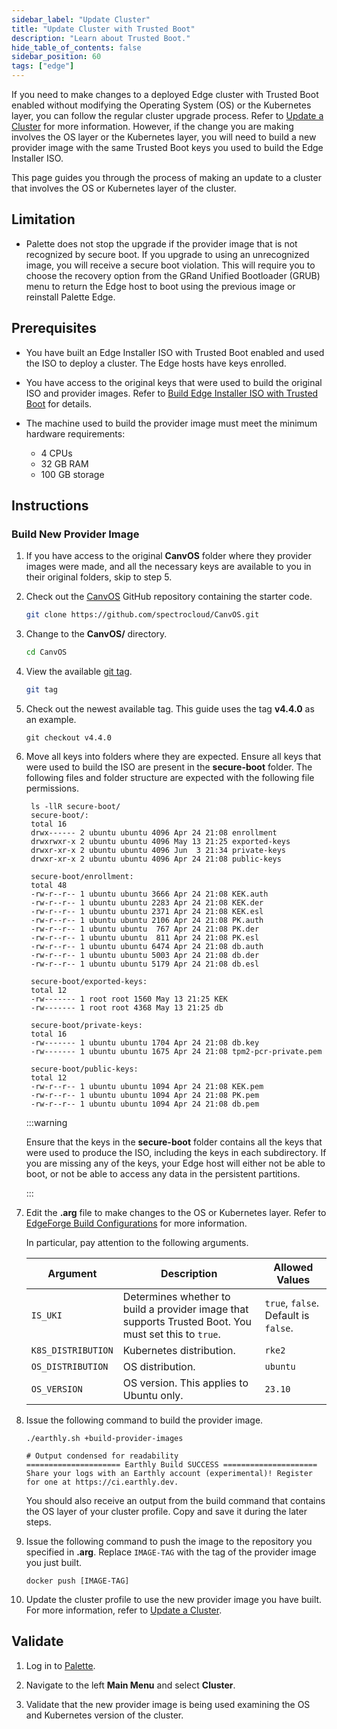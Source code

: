 ```yaml
---
sidebar_label: "Update Cluster"
title: "Update Cluster with Trusted Boot"
description: "Learn about Trusted Boot."
hide_table_of_contents: false
sidebar_position: 60
tags: ["edge"]
---
```


If you need to make changes to a deployed Edge cluster with Trusted Boot enabled without modifying the Operating System
(OS) or the Kubernetes layer, you can follow the regular cluster upgrade process. Refer to
[Update a Cluster](../../../cluster-management/cluster-updates.md) for more information. However, if the change you are
making involves the OS layer or the Kubernetes layer, you will need to build a new provider image with the same Trusted
Boot keys you used to build the Edge Installer ISO.

This page guides you through the process of making an update to a cluster that involves the OS or Kubernetes layer of
the cluster.

## Limitation

- Palette does not stop the upgrade if the provider image that is not recognized by secure boot. If you upgrade to using
  an unrecognized image, you will receive a secure boot violation. This will require you to choose the recovery option
  from the GRand Unified Bootloader (GRUB) menu to return the Edge host to boot using the previous image or reinstall
  Palette Edge.

## Prerequisites

- You have built an Edge Installer ISO with Trusted Boot enabled and used the ISO to deploy a cluster. The Edge hosts
  have keys enrolled.

- You have access to the original keys that were used to build the original ISO and provider images. Refer to
  [Build Edge Installer ISO with Trusted Boot](../edgeforge/build-trusted-iso.md) for details.

- The machine used to build the provider image must meet the minimum hardware requirements:

  - 4 CPUs
  - 32 GB RAM
  - 100 GB storage

## Instructions

### Build New Provider Image

1. If you have access to the original **CanvOS** folder where they provider images were made, and all the necessary keys
   are available to you in their original folders, skip to step 5.

2. Check out the [CanvOS](https://github.com/spectrocloud/CanvOS) GitHub repository containing the starter code.

   ```bash
   git clone https://github.com/spectrocloud/CanvOS.git
   ```

3. Change to the **CanvOS/** directory.

   ```bash
   cd CanvOS
   ```

4. View the available [git tag](https://github.com/spectrocloud/CanvOS/tags).

   ```bash
   git tag
   ```

5. Check out the newest available tag. This guide uses the tag **v4.4.0** as an example.

   ```shell
   git checkout v4.4.0
   ```

6. Move all keys into folders where they are expected. Ensure all keys that were used to build the ISO are present in
   the **secure-boot** folder. The following files and folder structure are expected with the following file
   permissions.

   ```
    ls -llR secure-boot/
    secure-boot/:
    total 16
    drwx------ 2 ubuntu ubuntu 4096 Apr 24 21:08 enrollment
    drwxrwxr-x 2 ubuntu ubuntu 4096 May 13 21:25 exported-keys
    drwxr-xr-x 2 ubuntu ubuntu 4096 Jun  3 21:34 private-keys
    drwxr-xr-x 2 ubuntu ubuntu 4096 Apr 24 21:08 public-keys

    secure-boot/enrollment:
    total 48
    -rw-r--r-- 1 ubuntu ubuntu 3666 Apr 24 21:08 KEK.auth
    -rw-r--r-- 1 ubuntu ubuntu 2283 Apr 24 21:08 KEK.der
    -rw-r--r-- 1 ubuntu ubuntu 2371 Apr 24 21:08 KEK.esl
    -rw-r--r-- 1 ubuntu ubuntu 2106 Apr 24 21:08 PK.auth
    -rw-r--r-- 1 ubuntu ubuntu  767 Apr 24 21:08 PK.der
    -rw-r--r-- 1 ubuntu ubuntu  811 Apr 24 21:08 PK.esl
    -rw-r--r-- 1 ubuntu ubuntu 6474 Apr 24 21:08 db.auth
    -rw-r--r-- 1 ubuntu ubuntu 5003 Apr 24 21:08 db.der
    -rw-r--r-- 1 ubuntu ubuntu 5179 Apr 24 21:08 db.esl

    secure-boot/exported-keys:
    total 12
    -rw------- 1 root root 1560 May 13 21:25 KEK
    -rw------- 1 root root 4368 May 13 21:25 db

    secure-boot/private-keys:
    total 16
    -rw------- 1 ubuntu ubuntu 1704 Apr 24 21:08 db.key
    -rw------- 1 ubuntu ubuntu 1675 Apr 24 21:08 tpm2-pcr-private.pem

    secure-boot/public-keys:
    total 12
    -rw-r--r-- 1 ubuntu ubuntu 1094 Apr 24 21:08 KEK.pem
    -rw-r--r-- 1 ubuntu ubuntu 1094 Apr 24 21:08 PK.pem
    -rw-r--r-- 1 ubuntu ubuntu 1094 Apr 24 21:08 db.pem
   ```

   :::warning

   Ensure that the keys in the **secure-boot** folder contains all the keys that were used to produce the ISO, including
   the keys in each subdirectory. If you are missing any of the keys, your Edge host will either not be able to boot, or
   not be able to access any data in the persistent partitions.

   :::

7. Edit the **.arg** file to make changes to the OS or Kubernetes layer. Refer to
   [EdgeForge Build Configurations](../../edgeforge-workflow/palette-canvos/arg.md) for more information.

   In particular, pay attention to the following arguments.

   | **Argument**       | **Description**                                                                                       | **Allowed Values**                   |
   | ------------------ | ----------------------------------------------------------------------------------------------------- | ------------------------------------ |
   | `IS_UKI`           | Determines whether to build a provider image that supports Trusted Boot. You must set this to `true`. | `true`, `false`. Default is `false`. |
   | `K8S_DISTRIBUTION` | Kubernetes distribution.                                                                              | `rke2`                               |
   | `OS_DISTRIBUTION`  | OS distribution.                                                                                      | `ubuntu`                             |
   | `OS_VERSION`       | OS version. This applies to Ubuntu only.                                                              | `23.10`                              |

8. Issue the following command to build the provider image.

   ```shell
   ./earthly.sh +build-provider-images
   ```

   ```hideClipboard bash
   # Output condensed for readability
   ===================== Earthly Build SUCCESS =====================
   Share your logs with an Earthly account (experimental)! Register for one at https://ci.earthly.dev.
   ```

   You should also receive an output from the build command that contains the OS layer of your cluster profile. Copy and
   save it during the later steps.

9. Issue the following command to push the image to the repository you specified in **.arg**. Replace `IMAGE-TAG` with
   the tag of the provider image you just built.

   ```shell
   docker push [IMAGE-TAG]
   ```

10. Update the cluster profile to use the new provider image you have built. For more information, refer to
    [Update a Cluster](../../../cluster-management/cluster-updates.md).

## Validate

1. Log in to [Palette](https://console.spectrocloud.com).

2. Navigate to the left **Main Menu** and select **Cluster**.

3. Validate that the new provider image is being used examining the OS and Kubernetes version of the cluster.
